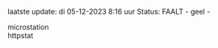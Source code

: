 laatste update: 
di 05-12-2023  8:16   uur 
Status: FAALT - geel - 
<div class="service Y">microstation</div><div class="service Y">httpstat</div>